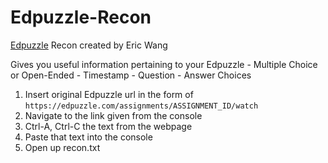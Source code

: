 # Edpuzzle-Recon
[Edpuzzle](https://edpuzzle.org) Recon created by Eric Wang 


Gives you useful information pertaining to your Edpuzzle
    - Multiple Choice or Open-Ended
    - Timestamp
    - Question
    - Answer Choices

1. Insert original Edpuzzle url in the form of `https://edpuzzle.com/assignments/ASSIGNMENT_ID/watch`  
2. Navigate to the link given from the console  
3. Ctrl-A, Ctrl-C the text from the webpage  
4. Paste that text into the console  
5. Open up recon.txt  
